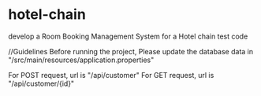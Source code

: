 # hotel-chain
 develop a Room Booking Management System for a Hotel chain test code
 
 //Guidelines
 Before running the project, Please update the database data in "/src/main/resources/application.properties"
 
 For POST request, url is "/api/customer"
 For GET request, url is "/api/customer/{id}"
